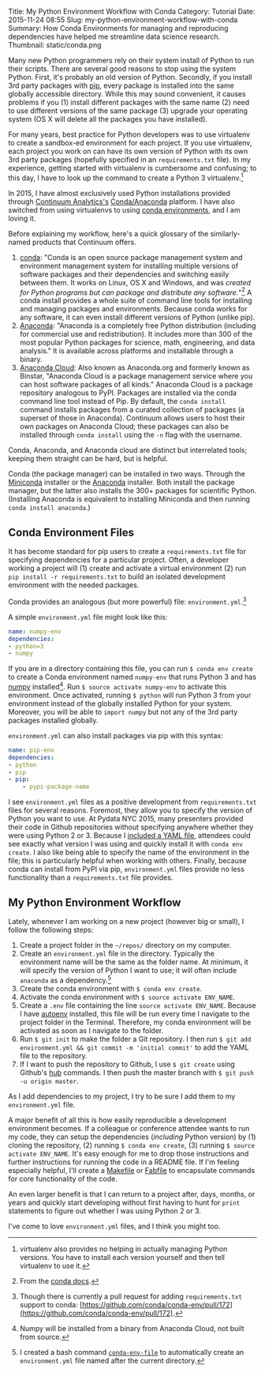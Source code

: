Title: My Python Environment Workflow with Conda
Category: Tutorial
Date: 2015-11-24 08:55
Slug: my-python-environment-workflow-with-conda
Summary: How Conda Environments for managing and reproducing dependencies have helped me streamline data science research.
Thumbnail: static/conda.png

Many new Python programmers rely on their system install of Python to run their scripts. There are several good reasons to stop using the system Python. First, it's probably an old version of Python. Secondly, if you install 3rd party packages with [pip](https://pypi.python.org/pypi/pip), every package is installed into the same globally accessible directory. While this may sound convenient, it causes problems if you (1) install different packages with the same name (2) need to use different versions of the same package (3) upgrade your operating system (OS X will delete all the packages you have installed).

For many years, best practice for Python developers was to use virtualenv to create a sandbox-ed environment for each project. If you use virtualenv, each project you work on can have its own version of Python with its own 3rd party packages (hopefully specified in an `requirements.txt` file). In my experience, getting started with virtualenv is cumbersome and confusing; to this day, I have to look up the command to create a Python 3 virtualenv.[^python-version]

In 2015, I have almost exclusively used Python installations provided through [Continuum Analytics's](https://www.continuum.io/ "Continuum") [Conda/Anaconda](http://conda.pydata.org/docs/intro.html "Intro to conda &mdash; Conda   documentation") platform. I have also switched from using virtualenvs to using [conda environments](http://conda.pydata.org/docs/using/envs.html "Managing environments &mdash; Conda   documentation"), and I am loving it.

Before explaining my workflow, here's a quick glossary of the similarly-named products that Continuum offers.

1. [conda](http://conda.pydata.org/docs/intro.html): "Conda is an open source package management system and environment management system for installing multiple versions of software packages and their dependencies and switching easily between them. It works on Linux, OS X and Windows, and was _created for Python programs but can package and distribute any software._"[^conda] A conda install provides a whole suite of command line tools for installing and managing packages and environments. Because conda works for any software, it can even install different versions of Python (unlike pip).
2. [Anaconda](https://www.continuum.io/downloads): "Anaconda is a completely free Python distribution (including for commercial use and redistribution). It includes more than 300 of the most popular Python packages for science, math, engineering, and data analysis." It is available across platforms and installable through a binary.
3. [Anaconda Cloud](https://anaconda.org): Also known as Anaconda.org and formerly known as Binstar, "Anaconda Cloud is a package management service where you can host software packages of all kinds." Anaconda Cloud is a package repository analogous to PyPI. Packages are installed via the conda command line tool instead of Pip. By default, the `conda install` command installs packages from a curated collection of packages (a superset of those in Anaconda). Continuum allows users to host their own packages on Anaconda Cloud; these packages can also be installed through `conda install` using the `-n` flag with the username.

Conda, Anaconda, and Anaconda cloud are distinct but interrelated tools; keeping them straight can be hard, but is helpful.

Conda (the package manager) can be installed in two ways. Through the [Miniconda](http://conda.pydata.org/miniconda.html) installer or the [Anaconda](https://www.continuum.io/downloads) installer. Both install the package manager, but the latter also installs the 300+ packages for scientific Python. (Installing Anaconda is equivalent to installing Miniconda and then running `conda install anaconda`.)

## Conda Environment Files

It has become standard for pip users to create a `requirements.txt` file for specifying dependencies for a particular project. Often, a developer working a project will (1) create and activate a virtual environment (2) run `pip install -r requirements.txt` to build an isolated development environment with the needed packages.

Conda provides an analogous (but more powerful) file: `environment.yml`.[^requirements-conda]

A simple `environment.yml` file might look like this:

```yml
name: numpy-env
dependencies:
- python=3
- numpy
```

If you are in a directory containing this file, you can run `$ conda env create` to create a Conda environment named `numpy-env` that runs Python 3 and has [numpy](http://www.numpy.org/ "NumPy &mdash; Numpy") installed[^numpy]. Run `$ source activate numpy-env` to activate this environment. Once activated, running `$ python` will run Python 3 from your environment instead of the globally installed Python for your system. Moreover, you will be able to `import numpy` but not any of the 3rd party packages installed globally.

`environment.yml` can also install packages via pip with this syntax:

```yml
name: pip-env
dependencies:
- python
- pip
- pip:
    - pypi-package-name
```

I see `environment.yml` files as a positive development from `requirements.txt` files for several reasons. Foremost, they allow you to specify the version of Python you want to use. At Pydata NYC 2015, many presenters provided their code in Github repositories without specifying anywhere whether they were using Python 2 or 3. Because I [included a YAML file](https://github.com/tdhopper/pydata-nyc-2015/blob/55b9d2892b18e1d191325fc1890740901723dcfd/environment.yml), attendees could see exactly what version I was using and quickly install it with `conda env create`. I also like being able to specify the name of the environment in the file; this is particularly helpful when working with others. Finally, because conda can install from PyPI via pip, `environment.yml` files provide no less functionality than a `requirements.txt` file provides.

## My Python Environment Workflow

Lately, whenever I am working on a new project (however big or small), I follow the following steps:

1. Create a project folder in the `~/repos/` directory on my computer.
2. Create an `environment.yml` file in the directory. Typically the environment name will be the same as the folder name. At minimum, it will specify the version of Python I want to use; it will often include `anaconda` as a dependency.[^conda-env-file]
3. Create the conda environment with `$ conda env create`.
4. Activate the conda environment with `$ source activate ENV_NAME`.
5. Create a `.env` file containing the line `source activate ENV_NAME`. Because I have [autoenv](https://github.com/kennethreitz/autoenv) installed, this file will be run every time I navigate to the project folder in the Terminal. Therefore, my conda environment will be activated as soon as I navigate to the folder.
6. Run `$ git init` to make the folder a Git repository. I then run `$ git add environment.yml && git commit -m 'initial commit'` to add the YAML file to the repository.
7. If I want to push the repository to Github, I use `$ git create` using Github's [hub](https://github.com/github/hub) commands. I then push the master branch with `$ git push -u origin master`.

As I add dependencies to my project, I try to be sure I add them to my `environment.yml` file.

A major benefit of all this is how easily reproducible a development environment becomes. If a colleague or conference attendee wants to run my code, they can setup the dependencies (_including_ Python version) by (1) cloning the repository, (2) running `$ conda env create`, (3) running `$ source activate ENV_NAME`. It's easy enough for me to drop those instructions and further instructions for running the code in a README file. If I'm feeling especially helpful, I'll create a [Makefile](http://mrbook.org/blog/tutorials/make/ "Makefiles &#8211; Mrbook&#039;s Stuff") or [Fabfile](http://www.fabfile.org/ "Welcome to Fabric! &mdash; Fabric  documentation") to encapsulate commands for core functionality of the code.

An even larger benefit is that I can return to a project after, days, months, or years and quickly start developing without first having to hunt for `print` statements to figure out whether I was using Python 2 or 3.

I've come to love `environment.yml` files, and I think you might too.

[^python-version]: virtualenv also provides no helping in actually managing Python versions. You have to install each version yourself and then tell virtualenv to use it.
[^conda]: From the [conda docs](http://conda.pydata.org/docs/).
[^requirements-conda]: Though there is currently a pull request for adding `requirements.txt` support to conda: [https://github.com/conda/conda-env/pull/172](https://github.com/conda/conda-env/pull/172).
[^numpy]: Numpy will be installed from a binary from Anaconda Cloud, not built from source.
[^conda-env-file]: I created a bash command [`conda-env-file`](https://github.com/tdhopper/dotfiles/blob/f319aca85d034488d2a37f43e2ee7c49c057cef6/bash_functions#L119-L139) to automatically create an `environment.yml` file named after the current directory.